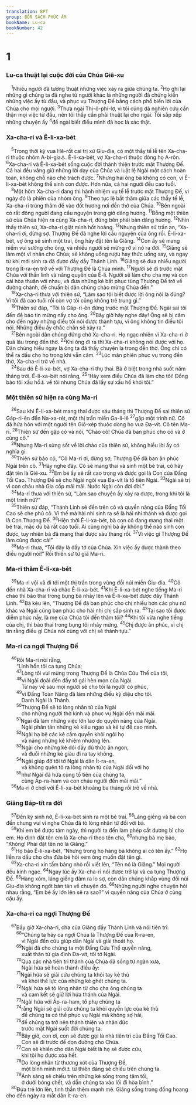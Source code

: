 ```yaml
---
translation: BPT
group: BỐN SÁCH PHÚC ÂM
bookName: Lu-ca 
bookNumber: 42
---
```


<div class="title"><h1>1</h1><h3>Lu-ca thuật lại cuộc đời của Chúa Giê-xu</h3></div>
<span class="verse lu_1_1"> <sup>1</sup>Nhiều người đã tường thuật những việc xảy ra giữa chúng ta.</span>
<span class="verse lu_1_2"><sup>2</sup>Họ ghi lại những gì chúng ta đã nghe từ người khác là những người đã chứng kiến những việc ấy từ đầu, và phục vụ Thượng Đế bằng cách phổ biến lời của Chúa cho mọi người.</span>
<span class="verse lu_1_3"><sup>3</sup>Thưa ngài Thi-ô-phi-lơ, vì tôi cũng đã nghiên cứu cẩn thận mọi việc từ đầu, nên tôi thấy cần phải thuật lại cho ngài. Tôi sắp xếp những chuyện ấy</span>
<span class="verse lu_1_4"><sup>4</sup>để ngài biết điều mình đã học là xác thật.<br/></span>
<div class="title"><h3>Xa-cha-ri và Ê-li-xa-bét</h3></div>
<span class="verse lu_1_5"> <sup>5</sup>Trong thời kỳ vua Hê-rốt cai trị xứ Giu-đia, có một thầy tế lễ tên Xa-cha-ri thuộc nhóm A-bi-gia<a data-toggle="tooltip" data-placement="bottom" title="Các thầy tế lễ Do-thái được chia làm hai mươi bốn nhóm. Xem I Sử 24.">⚓</a>. Ê-li-xa-bét, vợ Xa-cha-ri thuộc dòng họ A-rôn.</span>
<span class="verse lu_1_6"><sup>6</sup>Xa-cha-ri và Ê-li-xa-bét sống cuộc đời thánh thiện trước mặt Thượng Đế. Cả hai đều vâng giữ những lời dạy của Chúa và luật lệ Ngài một cách hoàn toàn, không chỗ nào chê trách được.</span>
<span class="verse lu_1_7"><sup>7</sup>Nhưng hai ông bà không có con, vì Ê-li-xa-bét không thể sinh con được. Hơn nữa, cả hai người đều cao tuổi.<br/></span>
<span class="verse lu_1_8"> <sup>8</sup>Một hôm Xa-cha-ri đang thi hành nhiệm vụ tế lễ trước mặt Thượng Đế, vì ngày đó là phiên của nhóm ông.</span>
<span class="verse lu_1_9"><sup>9</sup>Theo tục lệ bắt thăm giữa các thầy tế lễ, Xa-cha-ri trúng thăm để vào đốt hương nơi đền thờ của Chúa.</span>
<span class="verse lu_1_10"><sup>10</sup>Bên ngoài có rất đông người đang cầu nguyện trong giờ dâng hương.</span>
<span class="verse lu_1_11"><sup>11</sup>Bỗng một thiên sứ của Chúa hiện ra cùng Xa-cha-ri, đứng bên phải bàn dâng hương.</span>
<span class="verse lu_1_12"><sup>12</sup>Nhìn thấy thiên sứ, Xa-cha-ri giật mình hốt hoảng.</span>
<span class="verse lu_1_13"><sup>13</sup>Nhưng thiên sứ trấn an, “Xa-cha-ri ơi, đừng sợ. Thượng Đế đã nghe lời cầu nguyện của ông rồi. Ê-li-xa-bét, vợ ông sẽ sinh một trai, ông hãy đặt tên là Giăng.</span>
<span class="verse lu_1_14"><sup>14</sup>Con ấy sẽ mang niềm vui sướng cho ông, và nhiều người sẽ mừng rỡ vì nó ra đời.</span>
<span class="verse lu_1_15"><sup>15</sup>Giăng sẽ làm một vĩ nhân cho Chúa; sẽ không uống rượu hay thức uống say, và ngay từ khi mới sinh ra đã được đầy dẫy Thánh Linh.</span>
<span class="verse lu_1_16"><sup>16</sup>Giăng sẽ đưa nhiều người trong Ít-ra-en trở về với Thượng Đế là Chúa mình.</span>
<span class="verse lu_1_17"><sup>17</sup>Người sẽ đi trước mặt Chúa với thần linh và năng quyền của Ê-li. Người sẽ làm cho cha mẹ và con cái hòa thuận với nhau, và đưa những kẻ bất phục tùng Thượng Đế trở về đường chánh, để chuẩn bị dân chúng chào mừng Chúa đến.”<br/></span>
<span class="verse lu_1_18"> <sup>18</sup>Xa-cha-ri thưa với thiên sứ, “Làm sao tôi biết được lời ông nói là đúng? Vì tôi đã cao tuổi rồi còn vợ tôi cũng không trẻ trung gì.”<br/></span>
<span class="verse lu_1_19"> <sup>19</sup>Thiên sứ đáp, “Tôi là Gáp-ri-ên đứng trước mặt Thượng Đế. Ngài sai tôi đến để báo tin mừng nầy cho ông.</span>
<span class="verse lu_1_20"><sup>20</sup>Bây giờ hãy nghe đây! Ông sẽ bị câm cho đến ngày những điều tôi nói được thành tựu, vì ông không tin điều tôi nói. Những điều ấy chắc chắn sẽ xảy ra.”<br/></span>
<span class="verse lu_1_21"> <sup>21</sup>Bên ngoài dân chúng đứng chờ Xa-cha-ri. Họ ngạc nhiên vì Xa-cha-ri ở quá lâu trong đền thờ.</span>
<span class="verse lu_1_22"><sup>22</sup>Khi ông đi ra thì Xa-cha-ri không nói được với họ. Dân chúng hiểu ngay là ông ta đã thấy chuyện lạ trong đền thờ. Ông chỉ có thể ra dấu cho họ trong khi vẫn câm.</span>
<span class="verse lu_1_23"><sup>23</sup>Lúc mãn phiên phục vụ trong đền thờ, Xa-cha-ri trở về nhà.<br/></span>
<span class="verse lu_1_24"> <sup>24</sup>Sau đó Ê-li-xa-bét, vợ Xa-cha-ri thụ thai. Bà ở biệt trong nhà suốt năm tháng trời. Ê-li-xa-bét nói rằng,</span>
<span class="verse lu_1_25"><sup>25</sup>“Hãy xem điều Chúa đã làm cho tôi! Đồng bào tôi xấu hổ<a data-toggle="tooltip" data-placement="bottom" title="Người Do-thái cho rằng đàn bà không có con là một điều xấu hổ.">⚓</a> về tôi nhưng Chúa đã lấy sự xấu hổ khỏi tôi.”<br/></span>
<div class="title"><h3>Một thiên sứ hiện ra cùng Ma-ri</h3></div>
<span class="verse lu_1_26"> <sup>26</sup>Sau khi Ê-li-xa-bét mang thai được sáu tháng thì Thượng Đế sai thiên sứ Gáp-ri-ên đến Na-xa-rét, một thị trấn miền Ga-li-lê</span>
<span class="verse lu_1_27"><sup>27</sup>gặp một trinh nữ. Cô đã hứa hôn với một người tên Giô-xép thuộc dòng họ vua Đa-vít. Cô tên Ma-ri.</span>
<span class="verse lu_1_28"><sup>28</sup>Thiên sứ đến gặp cô và nói, “Chào cô! Chúa đã ban phúc cho cô và ở cùng cô.”<br/></span>
<span class="verse lu_1_29"> <sup>29</sup>Nhưng Ma-ri sửng sốt về lời chào của thiên sứ, không hiểu lời ấy có nghĩa gì.<br/></span>
<span class="verse lu_1_30"> <sup>30</sup>Thiên sứ bảo cô, “Cô Ma-ri ơi, đừng sợ; Thượng Đế đã ban ân phúc Ngài trên cô.</span>
<span class="verse lu_1_31"><sup>31</sup>Hãy nghe đây. Cô sẽ mang thai và sinh một bé trai, cô hãy đặt tên là Giê-xu.</span>
<span class="verse lu_1_32"><sup>32</sup>Em bé ấy sẽ rất cao trọng và được gọi là Con của Đấng Tối Cao. Thượng Đế sẽ cho Ngài ngôi vua Đa-vít là tổ tiên Ngài.</span>
<span class="verse lu_1_33"><sup>33</sup>Ngài sẽ trị vì con cháu nhà Gia cốp mãi mãi. Nước Ngài còn đời đời.”<br/></span>
<span class="verse lu_1_34"> <sup>34</sup>Ma-ri thưa với thiên sứ, “Làm sao chuyện ấy xảy ra được, trong khi tôi là một trinh nữ?”<br/></span>
<span class="verse lu_1_35"> <sup>35</sup>Thiên sứ đáp, “Thánh Linh sẽ đến trên cô và quyền năng của Đấng Tối Cao sẽ che phủ cô. Vì thế mà hài nhi sinh ra sẽ là hài nhi thánh và được gọi là Con Thượng Đế.</span>
<span class="verse lu_1_36"><sup>36</sup>Hiện thời Ê-li-xa-bét, bà con cô đang mang thai một bé trai, mặc dù bà rất cao tuổi. Ai cũng nghĩ bà ấy không thể nào sinh con được, tuy nhiên bà đã mang thai được sáu tháng rồi.</span>
<span class="verse lu_1_37"><sup>37</sup>Vì việc gì Thượng Đế làm cũng được cả!”<br/></span>
<span class="verse lu_1_38"> <sup>38</sup>Ma-ri thưa, “Tôi đây là đầy tớ của Chúa. Xin việc ấy được thành theo điều người nói!” Rồi thiên sứ từ giã Ma-ri.<br/></span>
<div class="title"><h3>Ma-ri thăm Ê-li-xa-bét</h3></div>
<span class="verse lu_1_39"> <sup>39</sup>Ma-ri vội vã đi tới một thị trấn trong vùng đồi núi miền Giu-đia.</span>
<span class="verse lu_1_40"><sup>40</sup>Cô đến nhà Xa-cha-ri và chào Ê-li-xa-bét.</span>
<span class="verse lu_1_41"><sup>41</sup>Khi Ê-li-xa-bét nghe tiếng Ma-ri chào thì bào thai trong bụng bà nhảy lên và Ê-li-xa-bét được đầy Thánh Linh.</span>
<span class="verse lu_1_42"><sup>42</sup>Bà kêu lên, “Thượng Đế đã ban phúc cho chị nhiều hơn các phụ nữ khác và Ngài cũng ban phúc cho hài nhi chị sắp sinh ra.</span>
<span class="verse lu_1_43"><sup>43</sup>Tại sao tôi được diễm phúc nầy, là mẹ của Chúa tôi đến thăm tôi?</span>
<span class="verse lu_1_44"><sup>44</sup>Khi tôi vừa nghe tiếng của chị, thì bào thai trong bụng tôi nhảy mừng.</span>
<span class="verse lu_1_45"><sup>45</sup>Chị được ân phúc, vì chị tin rằng điều gì Chúa nói cùng với chị sẽ thành tựu.”<br/></span>
<div class="title"><h3>Ma-ri ca ngợi Thượng Đế</h3></div>
<span class="verse lu_1_46"> <sup>46</sup>Rồi Ma-ri nói rằng,<br/>  “Linh hồn tôi ca tụng Chúa;<br/></span>
<span class="verse lu_1_47">  <sup>47</sup>Lòng tôi vui mừng trong Thượng Đế là Chúa Cứu Thế của tôi,<br/></span>
<span class="verse lu_1_48">  <sup>48</sup>vì Ngài đoái đến đầy tớ gái hèn mọn của Ngài.<br/>   Từ nay về sau mọi người sẽ cho tôi là người có phúc,<br/></span>
<span class="verse lu_1_49">  <sup>49</sup>vì Đấng Toàn Năng đã làm những điều kỳ diệu cho tôi.<br/>   Danh Ngài là Thánh.<br/></span>
<span class="verse lu_1_50">  <sup>50</sup>Thượng Đế sẽ tỏ lòng nhân từ của Ngài<br/>   cho những người thờ kính và phục vụ Ngài đến mãi mãi.<br/></span>
<span class="verse lu_1_51">  <sup>51</sup>Ngài đã làm những việc lớn lao do quyền năng của Ngài.<br/>   Ngài phân tán những kẻ kiêu ngạo và kẻ tự đề cao mình.<br/></span>
<span class="verse lu_1_52">  <sup>52</sup>Ngài hạ bệ các kẻ cầm quyền khỏi ngôi họ<br/>   và nâng những kẻ khiêm nhường lên.<br/></span>
<span class="verse lu_1_53">  <sup>53</sup>Ngài cho những kẻ đói đầy đủ thức ăn ngon,<br/>   và đuổi những kẻ giàu đi ra tay không.<br/></span>
<span class="verse lu_1_54">  <sup>54</sup>Ngài giúp đỡ tôi tớ Ngài là dân Ít-ra-en,<br/>   và không quên tỏ ra lòng nhân từ của Ngài đối với họ<br/></span>
<span class="verse lu_1_55">  <sup>55</sup>như Ngài đã hứa cùng tổ tiên của chúng ta,<br/>   cùng Áp-ra-ham và con cháu người đến mãi mãi.”<br/></span>
<span class="verse lu_1_56"> <sup>56</sup>Ma-ri ở chơi với Ê-li-xa-bét khoảng ba tháng rồi trở về nhà.<br/></span>
<div class="title"><h3>Giăng Báp-tít ra đời</h3></div>
<span class="verse lu_1_57"> <sup>57</sup>Đến kỳ sinh nở, Ê-li-xa-bét sinh ra một bé trai.</span>
<span class="verse lu_1_58"><sup>58</sup>Láng giềng và bà con đến chung vui vì nghe Chúa đã tỏ lòng nhân từ đối với bà.<br/></span>
<span class="verse lu_1_59"> <sup>59</sup>Khi em bé được tám ngày, thì người ta đến làm phép cắt dương bì cho em. Họ định đặt tên em là Xa-cha-ri theo tên cha,</span>
<span class="verse lu_1_60"><sup>60</sup>nhưng bà mẹ bảo, “Không! Phải đặt tên nó là Giăng.”<br/></span>
<span class="verse lu_1_61"> <sup>61</sup>Họ bảo Ê-li-xa-bét, “Nhưng trong họ hàng bà không ai có tên ấy.”</span>
<span class="verse lu_1_62"><sup>62</sup>Họ liền ra dấu cho cha đứa bé hỏi xem ông muốn đặt tên gì.<br/></span>
<span class="verse lu_1_63"> <sup>63</sup>Xa-cha-ri xin tấm bảng nhỏ rồi viết lên, “Tên nó là Giăng.” Mọi người đều kinh ngạc.</span>
<span class="verse lu_1_64"><sup>64</sup>Ngay lúc ấy Xa-cha-ri nói được trở lại và ca tụng Thượng Đế.</span>
<span class="verse lu_1_65"><sup>65</sup>Hàng xóm, láng giềng đâm ra lo sợ, còn dân chúng khắp vùng đồi núi Giu-đia không ngớt bàn tán về chuyện đó.</span>
<span class="verse lu_1_66"><sup>66</sup>Những người nghe chuyện hỏi nhau rằng, “Em bé ấy lớn lên sẽ ra sao?” vì quyền năng của Chúa ở cùng cậu ấy.<br/></span>
<div class="title"><h3>Xa-cha-ri ca ngợi Thượng Đế</h3></div>
<span class="verse lu_1_67"> <sup>67</sup>Bấy giờ Xa-cha-ri, cha của Giăng đầy Thánh Linh và nói tiên tri:<br/></span>
<span class="verse lu_1_68">  <sup>68</sup>“Chúng ta hãy ca ngợi Chúa là Thượng Đế của Ít-ra-en,<br/>   vì Ngài đến cứu giúp dân Ngài và giải thoát họ.<br/></span>
<span class="verse lu_1_69">  <sup>69</sup>Ngài đã cho chúng ta một Đấng Cứu Thế quyền năng,<br/>   xuất thân từ gia đình Đa-vít, tôi tớ Ngài.<br/></span>
<span class="verse lu_1_70">  <sup>70</sup>Qua các nhà tiên tri thánh của Chúa đã sống từ ngàn xưa,<br/>   Ngài hứa sẽ hoàn thành điều ấy:<br/></span>
<span class="verse lu_1_71">  <sup>71</sup>Ngài hứa sẽ giải cứu chúng ta khỏi tay kẻ thù<br/>   và khỏi thế lực của những kẻ ghét chúng ta.<br/></span>
<span class="verse lu_1_72">  <sup>72</sup>Ngài hứa sẽ tỏ lòng nhân từ cho cha ông chúng ta<br/>   và cam kết sẽ giữ lời hứa thánh của Ngài.<br/></span>
<span class="verse lu_1_73">  <sup>73</sup>Ngài hứa với Áp-ra-ham, tổ phụ chúng ta<br/></span>
<span class="verse lu_1_74">  <sup>74</sup>rằng Ngài sẽ giải cứu chúng ta khỏi quyền lực của kẻ thù<br/>   để chúng ta có thể phục vụ Ngài mà không sợ hãi,<br/></span>
<span class="verse lu_1_75">  <sup>75</sup>để chúng ta trở nên thánh thiện và nhân đức<br/>   trước mặt Ngài suốt đời chúng ta.<br/></span>
<span class="verse lu_1_76">  <sup>76</sup>Bây giờ, con ơi, con sẽ được gọi là nhà tiên tri của Đấng Tối Cao.<br/>   Con sẽ đi trước để dọn đường cho Chúa.<br/></span>
<span class="verse lu_1_77">  <sup>77</sup>Con sẽ khiến cho dân Ngài biết là họ sẽ được cứu,<br/>   khi tội họ được xóa hết.<br/></span>
<span class="verse lu_1_78">  <sup>78</sup>Do lòng nhân từ thương xót của Thượng Đế,<br/>   một bình minh mới<a data-toggle="tooltip" data-placement="bottom" title="Hay “ngày mới.” Đây dùng nghĩa bóng, có thể có nghĩa là Đấng Cứu Thế của Chúa.">⚓</a> từ thiên đàng sẽ chiếu trên chúng ta.<br/></span>
<span class="verse lu_1_79">  <sup>79</sup>Ánh sáng sẽ chiếu trên những kẻ sống trong tăm tối,<br/>   ở dưới bóng chết, và dẫn chúng ta vào lối đi hòa bình.”<br/></span>
<span class="verse lu_1_80"> <sup>80</sup>Đứa trẻ lớn lên, tinh thần thêm mạnh mẽ. Giăng sống trong đồng hoang cho đến ngày ra mắt dân Ít-ra-en.<br/></span>
